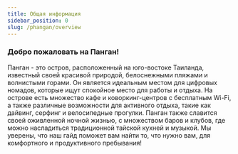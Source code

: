 ```yaml
---
title: Общая информация
sidebar_position: 0
slug: /phangan/overview
---
```



### Добро пожаловать на Панган!


Панган - это остров, расположенный на юго-востоке Таиланда, известный своей красивой природой, белоснежными пляжами и волнистыми горами. Он является идеальным местом для цифровых номадов, которые ищут спокойное место для работы и отдыха. На острове есть множество кафе и коворкинг-центров с бесплатным Wi-Fi, а также различные возможности для активного отдыха, такие как дайвинг, серфинг и велосипедные прогулки. Панган также славится своей оживленной ночной жизнью, с множеством баров и клубов, где можно насладиться традиционной тайской кухней и музыкой. Мы уверены, что наш гайд поможет вам найти то, что нужно вам, для комфортного и продуктивного пребывания!